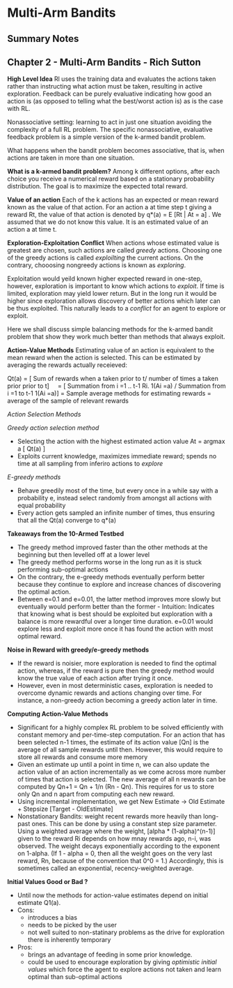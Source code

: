 # Multi-Arm Bandits
## Summary Notes

## Chapter 2 - Multi-Arm Bandits - Rich Sutton

**High Level Idea**
Rl uses the training data and evaluates the actions taken rather than instructing what action must be taken, resulting in active exploration. Feedback can be purely evaluative indicating how good an action is (as opposed to telling what the best/worst action is) as is the case with RL. 

Nonassociative setting: learning to act in just one situation avoiding the complexity of a full RL problem. The specific nonassociative, evaluative feedback problem is a simple version of the k-armed bandit problem.

What happens when the bandit problem becomes associative, that is, when actions are taken in more than one situation.
  
  
**What is a k-armed bandit problem?**
Among k different options, after each choice you receive a numerical reward based on a stationary probability distribution. The goal is to maximize the expected total reward. 

**Value of an action**
Each of the k actions has an expected or mean reward known as the value of that action. For an action a at time step t giving a reward Rt, the value of that action is denoted by q*(a) = E [Rt | At = a] . We assumed that we do not know this value. It is an estimated value of an action a at time t.

**Exploration-Exploitation Conflict**
When actions whose estimated value is greatest are chosen, such actions are called *greedy* actions. Choosing one of the greedy actions is called *exploilting* the current actions. On the contrary, chooosing nongreedy actions is known as *exploring*. 

Exploitation would yeild known higher expected reward in one-step, however, exploration is important to know which actions to *exploit*. If time is limited, exploration may yield lower return. But in the long run it would be higher since exploration allows discovery of better actions which later can be thus exploited. This naturally leads to a *conflict* for an agent to explore or exploit.

Here we shall discuss simple balancing methods for the k-armed bandit problem that show they work much better than methods that always exploit.


**Action-Value Methods**
Estimating value of an action is equivalent to the mean reward when the action is selected. This can be estimated by averaging the rewards actually receieved: 

Qt(a) = [ Sum of rewards when a taken prior to t/ number of times a taken prior prior to t]
      = [ Summation from i =1 .. t-1 Ri. 1(Ai =a) / Summation from i =1 to t-1 1(Ai =a)]
      = Sample average methods for estimating rewards 
      = average of the sample of relevant rewards


*Action Selection Methods*

*Greedy action selection method* 
  * Selecting the action with the highest estimated action value At = argmax a [ Qt(a) ]
  * Exploits current knowledge, maximizes immediate reward; spends no time at all sampling from inferiro actions to *explore*

*E-greedy methods* 
  * Behave greedily most of the time, but every once in a while say with a probability e, instead select randomly from amongst all actions with equal probability
  * Every action gets sampled an infinite number of times, thus ensuring that all the Qt(a) converge to q*(a)

**Takeaways from the 10-Armed Testbed**
  * The greedy method improved faster than the other methods at the beginning but then levelled off at a lower level
  * The greedy method performs worse in the long run as it is stuck performing sub-optimal actions 
  * On the contrary, the e-greedy methods eventually perform better because they continue to explore and increase chances of discovering the optimal action.
  * Between e=0.1 and e=0.01, the latter method improves more slowly but eventually would perform better than the former - Intuition: Indicates that knowing what is best should be exploited but exploration with a balance is more rewardful over a longer time duration. e=0.01 would explore less and exploit more once it has found the action with most optimal reward.
  
**Noise in Reward with greedy/e-greedy methods**
  * If the reward is noisier, more exploration is needed to find the optimal action, whereas, if the reward is pure then the greedy method would know the true value of each action after trying it once.
  * However, even in most deterministic cases, exploration is needed to overcome dynamic rewards and actions changing over time. For instance, a non-greedy action becoming a greedy action later in time. 

**Computing Action-Value Methods**
  * Significant for a highly complex RL problem to be solved efficiently with constant memory and per-time-step computation. For an action that has been selected n-1 times, the estimate of its action value [Qn]  is the average of all sample rewards until then. However, this would require to store all rewards and consume more memory
  * Given an estimate up until a point in time n, we can also update the action value of an action incrementally as we come across more number of times that action is selected. The new average of all n rewards can be computed by
  Qn+1 = Qn + 1/n (Rn - Qn). This requires for us to store only Qn and n apart from computing each new reward.
* Using incremental implementation, we get New Estimate -> Old Estimate + Stepsize [Target - OldEstimate]
* Nonstationary Bandits: weight recent rewards more heavily than long-past ones. This can be done by using a constant step size parameter. Using a weighted average where the weight, [alpha * (1-alpha)^(n-1)] given to the reward Ri depends on how mnay rewards ago, n-i, was observed. The weight decays exponentially according to the exponent on 1-alpha. (If 1 - alpha = 0, then all the weight goes on the very last reward, Rn, because of the convention that 0^0 = 1.) Accordingly, this is sometimes called an exponential, recency-weighted average.

**Initial Values Good or Bad ?**
  * Until now the methods for action-value estimates depend on initial estimate Q1(a). 
  * Cons: 
      * introduces a bias
      * needs to be picked by the user
      * not well suited to non-statinary problems as the drive for exploration there is inherently temporary
  * Pros: 
      * brings an advantage of feeding in some prior knowledge.
      * could be used to encourage exploration by giving *optimistic initial values* which force the agent to explore actions not taken and learn optimal than sub-optimal actions
      

